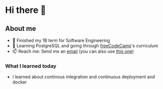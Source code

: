 # Hi there 👋

## About me
- 🏫 Finished my 1B term for Software Engineering<!-- and seeking a 4 month co-op job for the summer-->
- 🌱 Learning PostgreSQL and going through [freeCodeCamp](https://www.freecodecamp.org/dxaviud)'s curriculum
- 📫 Reach me: Send me an [email](mailto:d83xu@uwaterloo.ca) (you can also use [this one](mailto:dxaviud@uwaterloo.ca))

### What I learned today

- I learned about continous integration and continuous deployment and docker

